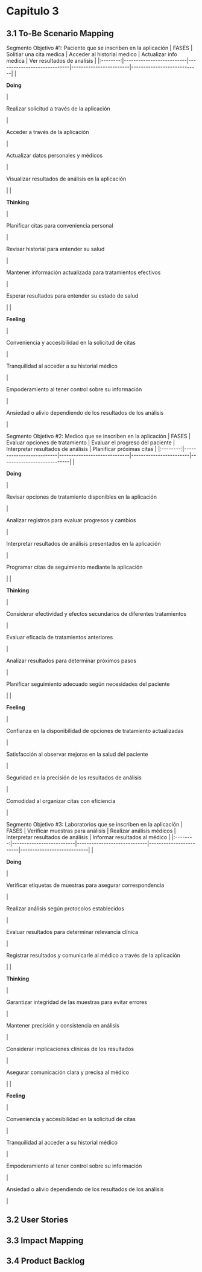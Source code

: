 # Capitulo 3
## 3.1 To-Be Scenario Mapping
Segmento Objetivo #1: Paciente que se inscriben en la aplicación
|  FASES   | Solitiar una cita medica | Acceder al historial medico | Actualizar info medica | Ver resultados de analisis |
|:--------:|--------------------------|-----------------------------|------------------------|----------------------------|
| <p>**Doing**</p> | <p>Realizar solicitud a través de la aplicación</p>|<p>Acceder a través de la aplicación</p>|<p>Actualizar datos personales y médicos</p>|<p>Visualizar resultados de análisis en la aplicación</p>|
| <p>**Thinking**</p> |<p>Planificar citas para conveniencia personal</p>|<p>Revisar historial para entender su salud</p>|<p>Mantener información actualizada para tratamientos efectivos</p>|<p>Esperar resultados para entender su estado de salud</p>|
| <p>**Feeling**</p> |<p>Conveniencia y accesibilidad en la solicitud de citas</p>|<p>Tranquilidad al acceder a su historial médico</p>|<p>Empoderamiento al tener control sobre su información</p>|<p>Ansiedad o alivio dependiendo de los resultados de los análisis</p>|

Segmento Objetivo #2: Medico que se inscriben en la aplicación
|  FASES   | Evaluar opciones de tratamiento | Evaluar el progreso del paciente | Interpretar resultados de análisis | Planificar próximas citas |
|:--------:|--------------------------|-----------------------------|------------------------|----------------------------|
| <p>**Doing**</p> | <p>Revisar opciones de tratamiento disponibles en la aplicación</p>|<p>Analizar registros para evaluar progresos y cambios</p>|<p>Interpretar resultados de análisis presentados en la aplicación</p>|<p>Programar citas de seguimiento mediante la aplicación</p>|
| <p>**Thinking**</p> |<p>Considerar efectividad y efectos secundarios de diferentes tratamientos</p>|<p>Evaluar eficacia de tratamientos anteriores</p>|<p>Analizar resultados para determinar próximos pasos</p>|<p>Planificar seguimiento adecuado según necesidades del paciente</p>|
| <p>**Feeling**</p> |<p>Confianza en la disponibilidad de opciones de tratamiento actualizadas</p>|<p>Satisfacción al observar mejoras en la salud del paciente</p>|<p>Seguridad en la precisión de los resultados de análisis</p>|<p>Comodidad al organizar citas con eficiencia</p>|

Segmento Objetivo #3: Laboratorios que se inscriben en la aplicación
|  FASES   | Verificar muestras para análisis | Realizar análisis médicos | Interpretar resultados de análisis | Informar resultados al médico |
|:--------:|--------------------------|-----------------------------|------------------------|----------------------------|
| <p>**Doing**</p> | <p>Verificar etiquetas de muestras para asegurar correspondencia</p>|<p>Realizar análisis según protocolos establecidos</p>|<p>Evaluar resultados para determinar relevancia clínica</p>|<p>Registrar resultados y comunicarle al médico a través de la aplicación</p>|
| <p>**Thinking**</p> |<p>Garantizar integridad de las muestras para evitar errores</p>|<p>Mantener precisión y consistencia en análisis</p>|<p>Considerar implicaciones clínicas de los resultados</p>|<p>Asegurar comunicación clara y precisa al médico</p>|
| <p>**Feeling**</p> |<p>Conveniencia y accesibilidad en la solicitud de citas</p>|<p>Tranquilidad al acceder a su historial médico</p>|<p>Empoderamiento al tener control sobre su información</p>|<p>Ansiedad o alivio dependiendo de los resultados de los análisis</p>|
## 3.2 User Stories

## 3.3 Impact Mapping

## 3.4 Product Backlog
